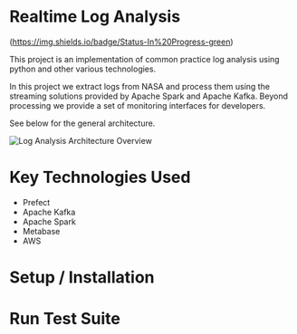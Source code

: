 # Realtime Log Analysis 
(https://img.shields.io/badge/Status-In%20Progress-green)

This project is an implementation of common practice log analysis using python and other various technologies. 


In this project we extract logs from NASA and process them using the streaming solutions provided by Apache Spark and Apache Kafka. 
Beyond processing we provide a set of monitoring interfaces for developers. 

See below for the general architecture. 

![Log Analysis Architecture Overview](https://user-images.githubusercontent.com/91840749/150593051-3c5aad68-ef11-4386-a1fe-4ee0158bee1c.png)


# Key Technologies Used
* Prefect 
* Apache Kafka 
* Apache Spark 
* Metabase 
* AWS


# Setup / Installation


# Run Test Suite


# 
